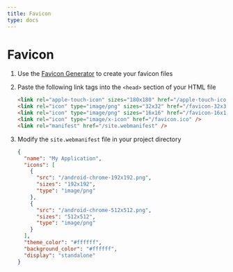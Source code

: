 ```yaml
---
title: Favicon
type: docs
---
```


# Favicon

1. Use the [Favicon Generator](https://favicon.io/favicon-converter/) to create your favicon files
2. Paste the following link tags into the `<head>` section of your HTML file

   ```html
   <link rel="apple-touch-icon" sizes="180x180" href="/apple-touch-icon.png" />
   <link rel="icon" type="image/png" sizes="32x32" href="/favicon-32x32.png" />
   <link rel="icon" type="image/png" sizes="16x16" href="/favicon-16x16.png" />
   <link rel="icon" type="image/x-icon" href="/favicon.ico" />
   <link rel="manifest" href="/site.webmanifest" />
   ```

3. Modify the `site.webmanifest` file in your project directory

   ```json
   {
     "name": "My Application",
     "icons": [
       {
         "src": "/android-chrome-192x192.png",
         "sizes": "192x192",
         "type": "image/png"
       },
       {
         "src": "/android-chrome-512x512.png",
         "sizes": "512x512",
         "type": "image/png"
       }
     ],
     "theme_color": "#ffffff",
     "background_color": "#ffffff",
     "display": "standalone"
   }
   ```
